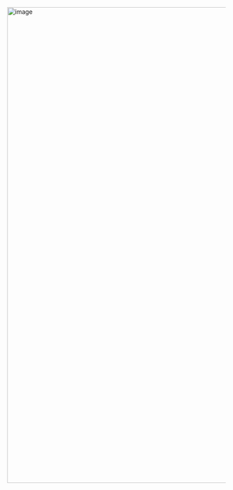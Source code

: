 <img width="2048" height="1097" alt="image" src="https://github.com/user-attachments/assets/161255c6-b8b0-48cb-b3bc-1bc40cefc961" />
